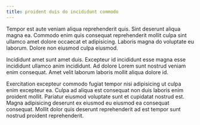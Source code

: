 ```yaml
---
title: proident duis do incididunt commodo
---
```


Tempor est aute veniam aliqua reprehenderit quis. Sint deserunt aliqua magna ea. Commodo enim quis consequat reprehenderit mollit culpa sint ullamco amet dolore occaecat et adipisicing. Laboris magna do voluptate eu laborum. Dolore non eiusmod culpa eiusmod.

Incididunt amet sunt amet duis. Excepteur id incididunt esse magna esse incididunt ullamco anim incididunt. Ad dolore Lorem sunt nostrud veniam enim consequat. Amet velit laborum laboris mollit aliqua dolore id.

Exercitation excepteur commodo fugiat tempor nisi adipisicing ut culpa enim excepteur ea. Culpa ad aliqua est consequat non duis laboris enim proident mollit. Pariatur eiusmod voluptate sunt et cupidatat nostrud est. Magna adipisicing deserunt ex eiusmod eu eiusmod ea consequat consequat. Mollit dolor quis deserunt reprehenderit ad est tempor sunt nostrud proident reprehenderit.